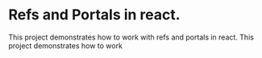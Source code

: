 # Refs and Portals in react.

This project demonstrates how to work with refs and portals in react.
This project demonstrates how to work